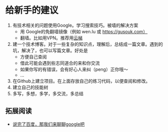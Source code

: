 # 给新手的建议
1. 有技术相关的问题使用Google。学习搜索技巧。被墙的解决方案
    * 用 Google的免翻墙镜像（例如 wen.lu 或 https://gusouk.com）
    * 翻墙。比如用VPN。推荐用[云梯](http://ytref.com/?r=f3e9d90b468a1e44)
1. 建一个技术博客。对于一些复杂的知识点，理解后，总结成一篇文章。遇到的坑，解决了，也可以写篇文章。好处是
    * 方便自己查阅
    * 借此可能会遇到些志同道合的来和你交流
    * 如果你写的有错误，会有好心人来纠（peng）正你哦～
    * ...
1. 在Github上建立项目。在上面存放自己的练习代码，以便查阅和修改。
1. 建立自己的技能树
1. 多写，多想，多学，多交流，多总结

## 拓展阅读
* [说完了百度，那我们来聊聊google吧](http://www.jianshu.com/p/d9eb8f27b236)